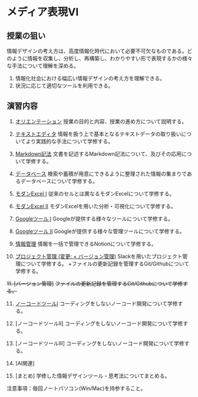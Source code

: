 # メディア表現VI

## 授業の狙い

情報デザインの考え方は、高度情報化時代において必要不可欠なものである。どのように情報を収集し、分析し、再構築し、わかりやすい形で表現するかの様々な手法について理解を深める。

1. 情報化社会における幅広い情報デザインの考え方を理解できる。
2. 状況に応じて適切なツールを利用できる。

## 演習内容

1. [オリエンテーション](./mr6_01.md)
授業の目的と内容、授業の進め方について説明する。

2. [テキストエディタ](./mr6_02.md)
情報を扱う上で基本となるテキストデータの取り扱いについてより実践的な手法について学修する。

3. [Markdown記法](mr6_03.md)
文書を記述するMarkdown記法について、及びその応用について学修する。

4. [データベース](mr6_04.md)
検索や蓄積が用意にできるように整理された情報の集まりであるデータベースについて学修する。

5. [モダンExcel I](mr6_05.md)
従来のセルとは異なるモダンExcelについて学修する。

6. [モダンExcel II](mr6_06.md)
モダンExcelを用いた分析・可視化について学修する。

7. [Googleツール I](./mr6_07.md)
Googleが提供する様々なツールについて学修する。

8. [Googleツール II](./mr6_08.md)
Googleが提供する様々な管理ツールについて学修する。

9. [情報管理](./mr6_09.md)
情報を一括で管理できるNotionについて学修する。

10. [プロジェクト管理 (変更: + バージョン管理)](./mr6_10.md)
Slackを用いたプロジェクト管理について学修する。
+ファイルの更新記録を管理するGit/Githubについて学修する。

~~11. [バージョン管理]~~
~~ファイルの更新記録を管理するGit/Githubについて学修する。~~

11. [ノーコードツールI](./mr6_11.md)
コーディングをしないノーコード開発について学修する。

12. [ノーコードツールII]
コーディングをしないノーコード開発について学修する。

13.  [ノーコードツールIII]
コーディングをしないノーコード開発について学修する。

14. [AI関連]

15. [まとめ]
学修した情報デザインツール・思考法についてまとめる。

注意事項：毎回ノートパソコン(Win/Mac)を持参すること。